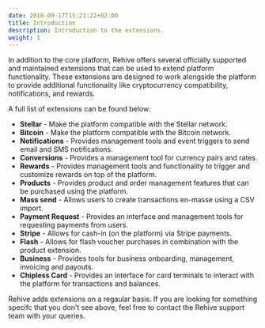 ```yaml
---
date: 2018-09-17T15:21:22+02:00
title: Introduction
description: Introduction to the extensions.
weight: 1
---
```


In addition to the core platform, Rehive offers several officially supported and maintained extensions that can be used to extend platform functionality. These extensions are designed to work alongside the platform to provide additional functionality like cryptocurrency compatibility, notifications, and rewards.

A full list of extensions can be found below:

- **Stellar** - Make the platform compatible with the Stellar network.
- **Bitcoin** - Make the platform compatible with the Bitcoin network.
- **Notifications** - Provides management tools and event triggers to send email and SMS notifications.
- **Conversions** - Provides a management tool for currency pairs and rates.
- **Rewards** - Provides management tools and functionality to trigger and customize rewards on top of the platform.
- **Products** - Provides product and order management features that can be purchased using the platform.
- **Mass send** - Allows users to create transactions en-masse using a CSV import.
- **Payment Request** - Provides an interface and management tools for requesting payments from users.
- **Stripe** - Allows for cash-in (on the platform) via Stripe payments.
- **Flash** - Allows for flash voucher purchases in combination with the product extension.
- **Business** - Provides tools for business onboarding, management, invoicing and payouts.
- **Chipless Card** - Provides an interface for card terminals to interact with the platform for transactions and balances.

<aside class="notice">
	Rehive adds extensions on a regaular basis. If you are looking for something specifc that you don't see above, feel free to contact the Rehive support team with your queries.
</aside>
